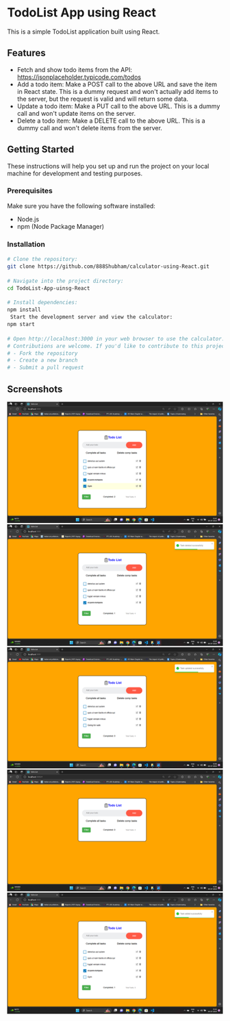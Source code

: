 # TodoList App using React

This is a simple TodoList application built using React.

## Features
- Fetch and show todo items from the API: https://jsonplaceholder.typicode.com/todos
- Add a todo item: Make a POST call to the above URL and save the item in React state. This is a dummy request and won't actually add items to the server, but the request is valid and will return some data.
- Update a todo item: Make a PUT call to the above URL. This is a dummy call and won't update items on the server.
- Delete a todo item: Make a DELETE call to the above URL. This is a dummy call and won't delete items from the server.


## Getting Started

These instructions will help you set up and run the project on your local machine for development and testing purposes.

### Prerequisites

Make sure you have the following software installed:

- Node.js
- npm (Node Package Manager)

### Installation


```bash
# Clone the repository:
git clone https://github.com/888Shubham/calculator-using-React.git

# Navigate into the project directory:
cd TodoList-App-uinsg-React

# Install dependencies:
npm install
 Start the development server and view the calculator:
npm start

# Open http://localhost:3000 in your web browser to use the calculator.
# Contributions are welcome. If you'd like to contribute to this project:
# - Fork the repository
# - Create a new branch
# - Submit a pull request
```

## Screenshots
![Screenshot 1](screenshots/Screenshot1.png)
![Screenshot 2](screenshots/Screenshot2.png)
![Screenshot 3](screenshots/Screenshot3.png)
![Screenshot 4](screenshots/Screenshot4.png)
![Screenshot 5](screenshots/Screenshot5.png)

